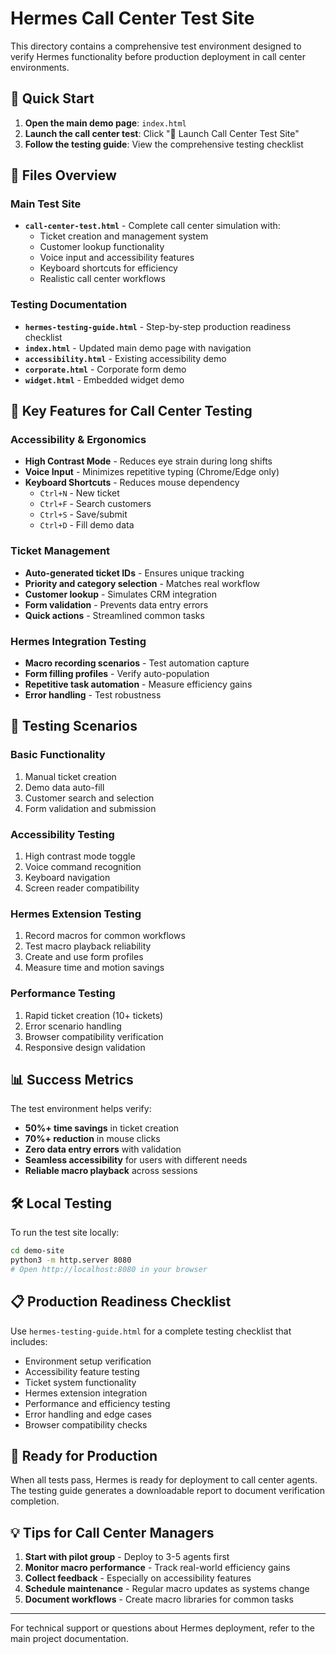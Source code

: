 # Hermes Call Center Test Site

This directory contains a comprehensive test environment designed to verify Hermes functionality before production deployment in call center environments.

## 🚀 Quick Start

1. **Open the main demo page**: `index.html`
2. **Launch the call center test**: Click "🚀 Launch Call Center Test Site"
3. **Follow the testing guide**: View the comprehensive testing checklist

## 📁 Files Overview

### Main Test Site
- **`call-center-test.html`** - Complete call center simulation with:
  - Ticket creation and management system
  - Customer lookup functionality
  - Voice input and accessibility features
  - Keyboard shortcuts for efficiency
  - Realistic call center workflows

### Testing Documentation
- **`hermes-testing-guide.html`** - Step-by-step production readiness checklist
- **`index.html`** - Updated main demo page with navigation
- **`accessibility.html`** - Existing accessibility demo
- **`corporate.html`** - Corporate form demo
- **`widget.html`** - Embedded widget demo

## 🎯 Key Features for Call Center Testing

### Accessibility & Ergonomics
- **High Contrast Mode** - Reduces eye strain during long shifts
- **Voice Input** - Minimizes repetitive typing (Chrome/Edge only)
- **Keyboard Shortcuts** - Reduces mouse dependency
  - `Ctrl+N` - New ticket
  - `Ctrl+F` - Search customers
  - `Ctrl+S` - Save/submit
  - `Ctrl+D` - Fill demo data

### Ticket Management
- **Auto-generated ticket IDs** - Ensures unique tracking
- **Priority and category selection** - Matches real workflow
- **Customer lookup** - Simulates CRM integration
- **Form validation** - Prevents data entry errors
- **Quick actions** - Streamlined common tasks

### Hermes Integration Testing
- **Macro recording scenarios** - Test automation capture
- **Form filling profiles** - Verify auto-population
- **Repetitive task automation** - Measure efficiency gains
- **Error handling** - Test robustness

## 🧪 Testing Scenarios

### Basic Functionality
1. Manual ticket creation
2. Demo data auto-fill
3. Customer search and selection
4. Form validation and submission

### Accessibility Testing
1. High contrast mode toggle
2. Voice command recognition
3. Keyboard navigation
4. Screen reader compatibility

### Hermes Extension Testing
1. Record macros for common workflows
2. Test macro playback reliability
3. Create and use form profiles
4. Measure time and motion savings

### Performance Testing
1. Rapid ticket creation (10+ tickets)
2. Error scenario handling
3. Browser compatibility verification
4. Responsive design validation

## 📊 Success Metrics

The test environment helps verify:
- **50%+ time savings** in ticket creation
- **70%+ reduction** in mouse clicks
- **Zero data entry errors** with validation
- **Seamless accessibility** for users with different needs
- **Reliable macro playback** across sessions

## 🛠️ Local Testing

To run the test site locally:

```bash
cd demo-site
python3 -m http.server 8080
# Open http://localhost:8080 in your browser
```

## 📋 Production Readiness Checklist

Use `hermes-testing-guide.html` for a complete testing checklist that includes:
- Environment setup verification
- Accessibility feature testing  
- Ticket system functionality
- Hermes extension integration
- Performance and efficiency testing
- Error handling and edge cases
- Browser compatibility checks

## 🎉 Ready for Production

When all tests pass, Hermes is ready for deployment to call center agents. The testing guide generates a downloadable report to document verification completion.

## 💡 Tips for Call Center Managers

1. **Start with pilot group** - Deploy to 3-5 agents first
2. **Monitor macro performance** - Track real-world efficiency gains
3. **Collect feedback** - Especially on accessibility features
4. **Schedule maintenance** - Regular macro updates as systems change
5. **Document workflows** - Create macro libraries for common tasks

---

For technical support or questions about Hermes deployment, refer to the main project documentation.